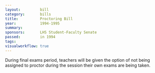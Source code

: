 ```yaml
---  
layout:         bill
category:       bills
title:          Proctoring Bill
year:           1994-1995
summary:        
sponsors:       LHS Student-Faculty Senate
passed:         in 1994
tags:           
visualworkflow: true
---
```


During final exams period, teachers will be given the option of not being assigned to proctor during the session their own exams are being taken.
